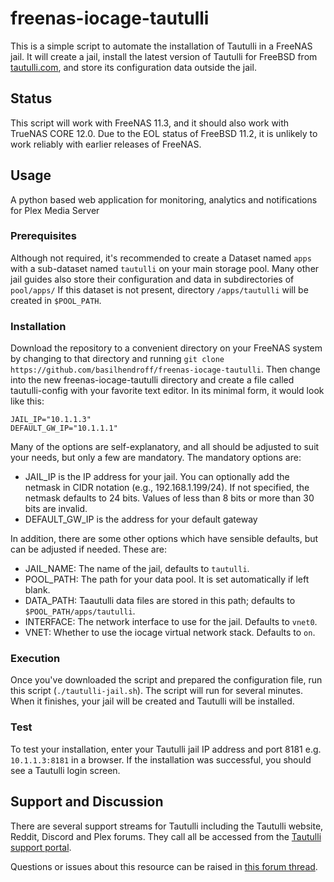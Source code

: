 # freenas-iocage-tautulli
This is a simple script to automate the installation of Tautulli in a FreeNAS jail. It will create a jail, install the latest version of Tautulli for FreeBSD from [tautulli.com](https://www.tautulli.com), and store its configuration data outside the jail.  

## Status
This script will work with FreeNAS 11.3, and it should also work with TrueNAS CORE 12.0. Due to the EOL status of FreeBSD 11.2, it is unlikely to work reliably with earlier releases of FreeNAS.

## Usage
A python based web application for monitoring, analytics and notifications for Plex Media Server

### Prerequisites

Although not required, it's recommended to create a Dataset named `apps` with a sub-dataset named `tautulli` on your main storage pool.  Many other jail guides also store their configuration and data in subdirectories of `pool/apps/` If this dataset is not present, directory `/apps/tautulli` will be created in `$POOL_PATH`.

### Installation

Download the repository to a convenient directory on your FreeNAS system by changing to that directory and running `git clone https://github.com/basilhendroff/freenas-iocage-tautulli`. Then change into the new freenas-iocage-tautulli directory and create a file called tautulli-config with your favorite text editor. In its minimal form, it would look like this:

```
JAIL_IP="10.1.1.3"
DEFAULT_GW_IP="10.1.1.1"
```

Many of the options are self-explanatory, and all should be adjusted to suit your needs, but only a few are mandatory. The mandatory options are:

- JAIL_IP is the IP address for your jail. You can optionally add the netmask in CIDR notation (e.g., 192.168.1.199/24). If not specified, the netmask defaults to 24 bits. Values of less than 8 bits or more than 30 bits are invalid.
- DEFAULT_GW_IP is the address for your default gateway

In addition, there are some other options which have sensible defaults, but can be adjusted if needed. These are:

- JAIL_NAME: The name of the jail, defaults to `tautulli`.
- POOL_PATH: The path for your data pool. It is set automatically if left blank.
- DATA_PATH: Taautulli data files are stored in this path; defaults to `$POOL_PATH/apps/tautulli`.
- INTERFACE: The network interface to use for the jail. Defaults to `vnet0`.
- VNET: Whether to use the iocage virtual network stack. Defaults to `on`.

### Execution

Once you've downloaded the script and prepared the configuration file, run this script (`./tautulli-jail.sh`). The script will run for several minutes. When it finishes, your jail will be created and Tautulli will be installed.

### Test

To test your installation, enter your Tautulli jail IP address and port 8181 e.g. `10.1.1.3:8181` in a browser. If the installation was successful, you should see a Tautulli login screen.

## Support and Discussion

There are several support streams for Tautulli including the Tautulli website, Reddit, Discord and Plex forums. They call all be accessed from the [Tautulli support portal](https://tautulli.com/#support).

Questions or issues about this resource can be raised in [this forum thread]().  


